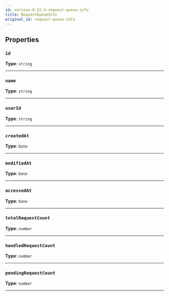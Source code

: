 ```yaml
---
id: version-0.22.4-request-queue-info
title: RequestQueueInfo
original_id: request-queue-info
---
```


<a name="requestqueueinfo"></a>

## Properties

### `id`

**Type**: `string`

---

### `name`

**Type**: `string`

---

### `userId`

**Type**: `string`

---

### `createdAt`

**Type**: `Date`

---

### `modifiedAt`

**Type**: `Date`

---

### `accessedAt`

**Type**: `Date`

---

### `totalRequestCount`

**Type**: `number`

---

### `handledRequestCount`

**Type**: `number`

---

### `pendingRequestCount`

**Type**: `number`

---
